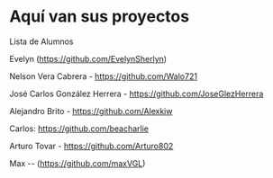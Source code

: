 # Aquí van sus proyectos

Lista de Alumnos

Evelyn (https://github.com/EvelynSherlyn)

Nelson Vera Cabrera - https://github.com/Walo721

José Carlos González Herrera - https://github.com/JoseGlezHerrera

Alejandro Brito - https://github.com/Alexkiw

Carlos: https://github.com/beacharlie

Arturo Tovar - https://github.com/Arturo802

Max -- (https://github.com/maxVGL)
